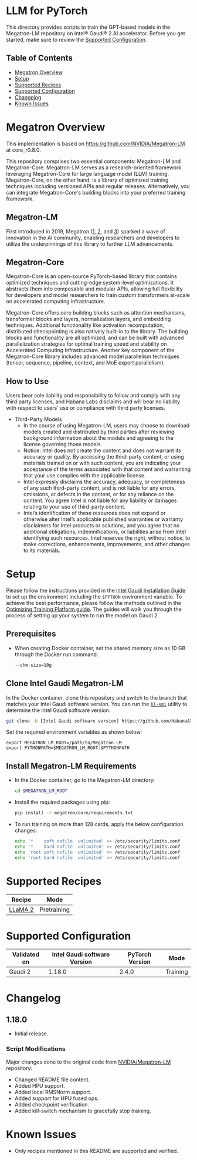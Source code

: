 # LLM for PyTorch

This directory provides scripts to train the GPT-based models in the Megatron-LM repository on Intel® Gaudi® 2 AI accelerator.
Before you get started, make sure to review the [Supported Configuration](#supported-configuration).

## Table of Contents
* [Megatron Overview](#megatron-overview)
* [Setup](#setup)
* [Supported Recipes](#supported-recipes)
* [Supported Configuration](#supported-configuration)
* [Changelog](#changelog)
* [Known Issues](#known-issues)

# Megatron Overview
This implementation is based on https://github.com/NVIDIA/Megatron-LM at core_r0.8.0.

This repository comprises two essential components: Megatron-LM and Megatron-Core. Megatron-LM serves as a research-oriented framework leveraging Megatron-Core for large language model (LLM) training. Megatron-Core, on the other hand, is a library of optimized training techniques including versioned APIs and regular releases. Alternatively, you can integrate Megatron-Core's building blocks into your preferred training framework.

## Megatron-LM
First introduced in 2019, Megatron ([1](https://arxiv.org/pdf/1909.08053), [2](https://arxiv.org/pdf/2104.04473), and [3](https://arxiv.org/pdf/2205.05198)) sparked a wave of innovation in the AI community, enabling researchers and developers to utilize the underpinnings of this library to further LLM advancements.

## Megatron-Core
Megatron-Core is an open-source PyTorch-based library that contains optimized techniques and cutting-edge system-level optimizations. It abstracts them into composable and modular APIs, allowing full flexibility for developers and model researchers to train custom transformers at-scale on accelerated computing infrastructure.

Megatron-Core offers core building blocks such as attention mechanisms, transformer blocks and layers, normalization layers, and embedding techniques. Additional functionality like activation recomputation, distributed checkpointing is also natively built-in to the library. The building blocks and functionality are all optimized, and can be built with advanced parallelization strategies for optimal training speed and stability on Accelerated Computing Infrastructure. Another key component of the Megatron-Core library includes advanced model parallelism techniques (tensor, sequence, pipeline, context, and MoE expert parallelism).


## How to Use
Users bear sole liability and responsibility to follow and comply with any third party licenses, and Habana Labs disclaims and will bear no liability with respect to users’ use or compliance with third party licenses.
* Third-Party Models
  * In the course of using Megatron-LM, users may choose to download models created and distributed by third parties after reviewing background information about the models and agreeing to the license governing those models.
  * Notice: Intel does not create the content and does not warrant its accuracy or quality. By accessing the third-party content, or using materials trained on or with such content, you are indicating your acceptance of the terms associated with that content and warranting that your use complies with the applicable license.
  * Intel expressly disclaims the accuracy, adequacy, or completeness of any such third-party content, and is not liable for any errors, omissions, or defects in the content, or for any reliance on the content. You agree Intel is not liable for any liability or damages relating to your use of third-party content.
  * Intel’s identification of these resources does not expand or otherwise alter Intel’s applicable published warranties or warranty disclaimers for Intel products or solutions, and you agree that no additional obligations, indemnifications, or liabilities arise from Intel identifying such resources. Intel reserves the right, without notice, to make corrections, enhancements, improvements, and other changes to its materials.


# Setup
Please follow the instructions provided in the [Intel Gaudi Installation Guide](https://docs.habana.ai/en/latest/Installation_Guide/index.html)
to set up the environment including the `$PYTHON` environment variable. To achieve the best performance, please follow the methods outlined in the [Optimizing Training Platform guide](https://docs.habana.ai/en/latest/PyTorch/Model_Optimization_PyTorch/Optimization_in_Training_Platform.html).
The guides will walk you through the process of setting up your system to run the model on Gaudi 2.

## Prerequisites
* When creating Docker container, set the shared memory size as 10 GB through the Docker run command:
  ```bash
  --shm-size=10g
  ```

## Clone Intel Gaudi Megatron-LM
In the Docker container, clone this repository and switch to the branch that matches your Intel Gaudi software version.
You can run the [`hl-smi`](https://docs.habana.ai/en/latest/System_Management_Tools_Guide/System_Management_Tools.html#hl-smi-utility-options) utility to determine the Intel Gaudi software version.
```bash
git clone -b [Intel Gaudi software version] https://github.com/HabanaAI/Megatron-LM
```
Set the required environment variables as shown below:
```
export MEGATRON_LM_ROOT=/path/to/Megatron-LM
export PYTHONPATH=$MEGATRON_LM_ROOT:$PYTHONPATH
```
## Install Megatron-LM Requirements
* In the Docker container, go to the Megatron-LM directory:
  ```bash
  cd $MEGATRON_LM_ROOT
  ```

* Install the required packages using pip:
  ```bash
  pip install -r megatron/core/requirements.txt
  ```

* To run training on more than 128 cards, apply the below configuration changes:
  ```bash
  echo '*    soft nofile  unlimited' >> /etc/security/limits.conf
  echo '*    hard nofile  unlimited' >> /etc/security/limits.conf
  echo 'root soft nofile  unlimited' >> /etc/security/limits.conf
  echo 'root hard nofile  unlimited' >> /etc/security/limits.conf
  ```


# Supported Recipes
| Recipe                                                                     | Mode        |
| -------------------------------------------------------------------------- | ----------- |
| [LLaMA 2](examples/llama/README.md)                                        | Pretraining |


# Supported Configuration
| Validated on  | Intel Gaudi software Version | PyTorch Version | Mode     |
|---------------|------------------------------|-----------------|----------|
| Gaudi 2       | 1.18.0                       | 2.4.0           | Training |


# Changelog
## 1.18.0
 - Initial release.

### Script Modifications
Major changes done to the original code from [NVIDIA/Megatron-LM](https://github.com/NVIDIA/Megatron-LM/tree/core_r0.8.0) repository:
* Changed README file content.
* Added HPU support.
* Added local RMSNorm support.
* Added support for HPU fused ops.
* Added checkpoint verification.
* Added kill-switch mechanism to gracefully stop training.


# Known Issues
* Only recipes mentioned in this README are supported and verified.
